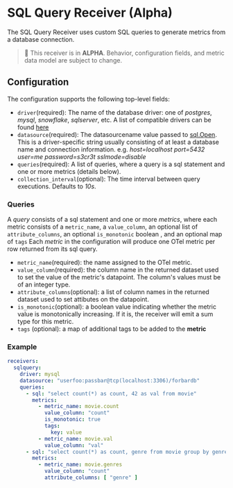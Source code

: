 # SQL Query Receiver (Alpha)

The SQL Query Receiver uses custom SQL queries to generate metrics from a database connection.

> :construction: This receiver is in **ALPHA**. Behavior, configuration fields, and metric data model are subject to change.

## Configuration

The configuration supports the following top-level fields:

- `driver`(required): The name of the database driver: one of _postgres_, _mysql_, _snowflake_, _sqlserver_, etc. A list of compatible drivers can be found [here](https://github.com/golang/go/wiki/SQLDrivers)
- `datasource`(required): The datasourcename value passed to [sql.Open](https://pkg.go.dev/database/sql#Open). This is 
a driver-specific string usually consisting of at least a database name and connection information.
e.g. _host=localhost port=5432 user=me password=s3cr3t sslmode=disable_
- `queries`(required): A list of queries, where a query is a sql statement and one or more metrics (details below).
- `collection_interval`(optional): The time interval between query executions. Defaults to _10s_.

### Queries

A _query_ consists of a sql statement and one or more _metrics_, where each metric consists of a
`metric_name`, a `value_column`, an optional list of `attribute_columns`, an optional `is_monotonic` boolean
, and an optional map of `tags`
Each _metric_ in the configuration will produce one OTel metric per row returned from its sql query.

* `metric_name`(required): the name assigned to the OTel metric.
* `value_column`(required): the column name in the returned dataset used to set the value of the metric's datapoint. The column's values must be of an integer type.
* `attribute_columns`(optional): a list of column names in the returned dataset used to set attibutes on the datapoint.
* `is_monotonic`(optional): a boolean value indicating whether the metric value is monotonically increasing. If it is, the receiver will emit a sum type for this metric.
* `tags` (optional): a map of additional tags to be added to the __metric__

### Example

```yaml
receivers:
  sqlquery:
    driver: mysql
    datasource: "userfoo:passbar@tcp(localhost:3306)/forbardb"
    queries:
      - sql: "select count(*) as count, 42 as val from movie"
        metrics:
          - metric_name: movie.count
            value_column: "count"
            is_monotonic: true
            tags:
              key: value
          - metric_name: movie.val
            value_column: "val"
      - sql: "select count(*) as count, genre from movie group by genre"
        metrics:
          - metric_name: movie.genres
            value_column: "count"
            attribute_columns: [ "genre" ]
```
